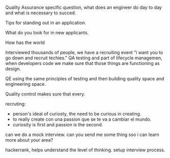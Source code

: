 Quality Assurance specific question, what does an engineer do day to day and what is necessary to succed.

Tips for standing out in an application.

What do you look for in new applicants.

How has the world

Interviewed thousands of people, we have a recruiting event "i want you to go down and recruit techies."
QA testing and part of lifecycle managemen, when developers code we make sure that those things are functioning as design.

QE using the same principles of testing and then building quality space and engineering space.

Quality control makes sure that every.

recruting:
- person's ideal of curiosty, the need to be curious in creating.
- to really create con una passion que se te va a cambiar el mundo.
- curiosity is first and passion is the second.

can we do a mock interview. 
can you send me some thing sso i can learn more about your area?

hackerrank, helps understand the level of thinking.
setup interview process.